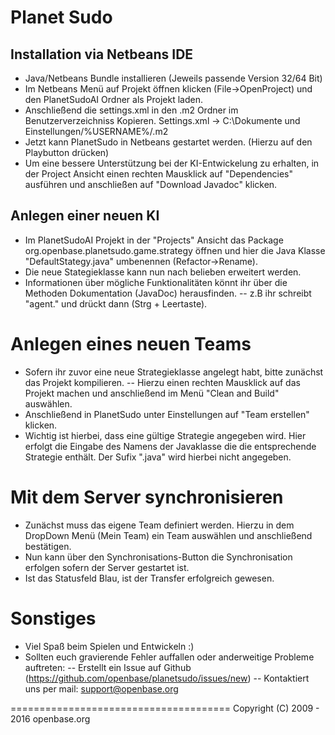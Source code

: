 # Planet Sudo

## Installation via Netbeans IDE

- Java/Netbeans Bundle installieren (Jeweils passende Version 32/64 Bit)
- Im Netbeans Menü auf Projekt öffnen klicken (File->OpenProject) und den PlanetSudoAI Ordner als Projekt laden.
- Anschließend die settings.xml in den .m2 Ordner im Benutzerverzeichniss Kopieren. Settings.xml -> C:\Dokumente und Einstellungen/%USERNAME%/.m2
- Jetzt kann PlanetSudo in Netbeans gestartet werden. (Hierzu auf den Playbutton drücken)
- Um eine bessere Unterstützung bei der KI-Entwickelung zu erhalten, in der Project Ansicht einen rechten Mausklick auf "Dependencies" ausführen und anschließen auf "Download Javadoc" klicken.

## Anlegen einer neuen KI

- Im PlanetSudoAI Projekt in der "Projects" Ansicht das Package org.openbase.planetsudo.game.strategy öffnen und hier die Java Klasse "DefaultStategy.java" umbenennen (Refactor->Rename).
- Die neue Stategieklasse kann nun nach belieben erweitert werden.
- Informationen über mögliche Funktionalitäten könnt ihr über die Methoden Dokumentation (JavaDoc) herausfinden.
-- z.B ihr schreibt "agent." und drückt dann (Strg + Leertaste).

# Anlegen eines neuen Teams

- Sofern ihr zuvor eine neue Strategieklasse angelegt habt, bitte zunächst das Projekt kompilieren. 
-- Hierzu einen rechten Mausklick auf das Projekt machen und anschließend im Menü "Clean and Build" auswählen. 
- Anschließend in PlanetSudo unter Einstellungen auf "Team erstellen" klicken.
- Wichtig ist hierbei, dass eine gültige Strategie angegeben wird. Hier erfolgt die Eingabe des Namens der Javaklasse die die entsprechende Strategie enthält. Der Sufix ".java" wird hierbei nicht angegeben.

# Mit dem Server synchronisieren

- Zunächst muss das eigene Team definiert werden. Hierzu in dem DropDown Menü (Mein Team) ein Team auswählen und anschließend bestätigen.
- Nun kann über den Synchronisations-Button die Synchronisation erfolgen sofern der Server gestartet ist.
- Ist das Statusfeld Blau, ist der Transfer erfolgreich gewesen.

# Sonstiges

- Viel Spaß beim Spielen und Entwickeln :)
- Sollten euch gravierende Fehler auffallen oder anderweitige Probleme auftreten:
-- Erstellt ein Issue auf Github (https://github.com/openbase/planetsudo/issues/new)
-- Kontaktiert uns per mail: support@openbase.org


======================================
Copyright (C) 2009 - 2016 openbase.org